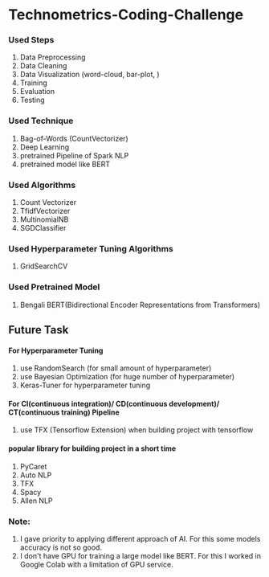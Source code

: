 # Technometrics-Coding-Challenge



### Used Steps 
1. Data Preprocessing 
2. Data Cleaning 
3. Data Visualization (word-cloud, bar-plot, )
4. Training 
5. Evaluation 
6. Testing 

### Used Technique 
1. Bag-of-Words (CountVectorizer)
2. Deep Learning
3. pretrained Pipeline of Spark NLP
4. pretrained model like BERT

### Used Algorithms 
1. Count Vectorizer 
2. TfidfVectorizer 
3. MultinomialNB 
4. SGDClassifier 

### Used Hyperparameter Tuning Algorithms
1. GridSearchCV

### Used Pretrained Model 
1. Bengali BERT(Bidirectional Encoder Representations from Transformers) 



## Future Task 

#### For Hyperparameter Tuning
1. use RandomSearch (for small amount of hyperparameter)
2. use Bayesian Optimization (for huge number of hyperparameter)
3. Keras-Tuner for hyperparameter tuning 

#### For CI(continuous integration)/ CD(continuous development)/ CT(continuous training) Pipeline 
1. use TFX (Tensorflow Extension) when building project with tensorflow 


#### popular library for building project in a short time 
1. PyCaret 
2. Auto NLP 
3. TFX 
4. Spacy 
5. Allen NLP


### Note: 
1. I gave priority to applying different approach of AI. For this some models accuracy is not so good. 
2. I don't have GPU for training a large model like BERT. For this I worked in Google Colab with a limitation of GPU service. 

